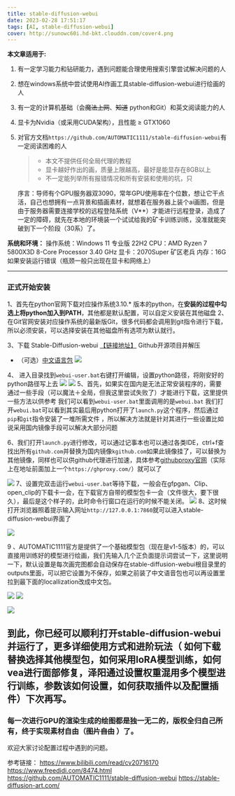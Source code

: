 ```yaml
---
title: stable-diffusion-webui
date: 2023-02-28 17:51:17
tags: [AI, stable-diffusion-webui]
cover: http://sunowc60i.hd-bkt.clouddn.com/cover4.png
---
```


**本文章适用于:**

1. 有一定学习能力和钻研能力，遇到问题能合理使用搜索引擎尝试解决问题的人

2. 想在windows系统中尝试使用AI作画工具stable-diffusion-webui进行绘画的人

3. 有一定的计算机基础（会~~魔法上网~~、~~知道~~ python和Git）和英文阅读能力的人

4. 显卡为Nvidia（或采用CUDA架构），且性能 ≥ GTX1060

5. 对官方文档`https://github.com/AUTOMATIC1111/stable-diffusion-webui`有一定阅读困难的人
   
   > - 本文不提供任何全局代理的教程
   > - 显卡越好作出的画，质量上限越高，最好是能显存在8GB以上
   > - 不一定能列举所有报错情况和所有安装和使用的坑，只
   
   序言：导师有个GPU服务器双3090，常年GPU使用率在个位数，想让它干点活，自己也想拥有一点背景和插画素材，就想着在服务器上装个ai画图，但是由于服务器需要连接学校的远程登陆系统（V**）才能进行远程登录，造成了一定的障碍，就先在本地的环境装一个试试给我的矿卡训练训练，没准就能突破到下一个阶段（30系）了。

**系统和环境：**
操作系统：Windows 11 专业版 22H2
CPU：AMD Ryzen 7 5800X3D 8-Core Processor  3.40 GHz
显卡：2070Super 矿区老兵
内存：16G
如果安装运行错误（瓶颈一般只出现在显卡和网络上）

---

### 正式开始安装

1、首先在python官网下载对应操作系统3.10.* 版本的python，在**安装的过程中勾选上将python加入到PATH**，其他都是默认配置，可以自定义安装在其他磁盘
2、在Git官网安装对应操作系统的最新版Git，很多代码都会调用到git指令进行下载，所以必须安装，可以选择安装在其他磁盘所有选项为默认就行。

3、下载 Stable-Diffusion-webui [【链接地址】](https://github.com/AUTOMATIC1111/stable-diffusion-webui)  Github开源项目并解压

* （可选）[中文语言包](https://github.com/VinsonLaro/stable-diffusion-webui-chinese)
  ![](./1.png)

4、 进入目录找到`webui-user.bat`右键打开编辑，设置python路径，将刚安好的python路径写上去
![](./2.png)
![](./3.png)
5、首先，如果实在国内是无法正常安装程序的，需要通过一些手段（可以魔法＋全局，但我这里尝试失败了）才能进行下载，这里提供一些方法以供参考
我们可以看到`webui-user.bat`里面调用的是`webui.bat` 我们打开`webui.bat`可以看到其实最后用python打开了`launch.py`这个程序，然后通过`pip`和`git`指令安装了一堆所需文件
，所以解决方法就是针对其进行一些设置比如说采用国内镜像手段可以解决大部分问题

6、我们打开`launch.py`进行修改，可以通过记事本也可以通过各类IDE，ctrl+f查找出所有`github.com`并替换为国内镜像`kgithub.com`如果此镜像挂了，可以替换为其他镜像，同样也可以供github代理进行加速，具体参考[githubproxy官网](https://ghproxy.com/)（实际上在地址前面加上一个`https://ghproxy.com/`）就可以了

![](./4.png)
7、设置完双击运行`webui-user.bat`等待下载，一般会在gfpgan、Clip、open_clip的下载卡一会，在下载官方自带的模型包卡一会（文件很大，要下很久），最后是这个样子的，此时命令行窗口在运行的时候不能关闭。
![](./5.png)
8、这时候打开浏览器照着提示输入网址`http://127.0.0.1:7860`就可以进入stable-diffusion-webui界面了

![](./6.png)

9 、AUTOMATIC1111官方是提供了一个基础模型包（现在是v1-5版本）的，可以直接用训练好的模型进行绘画，我们先输入几个正负面提示词尝试一下，这里说明一下，默认设置是每次画完图都会自动保存在stable-diffusion-webui根目录里的outputs里面，可以把它设置为不保存，如果之前装了中文语音包也可以再设置里拉到最下面的locallization改成中文包。

![](./7.png)
![](./8.png)

![](./9.png)

## 到此，你已经可以顺利打开stable-diffusion-webui并运行了，更多详细使用方式和进阶玩法（ 如何下载替换选择其他模型包，如何采用loRA模型训练，如何vea进行面部修复，泽阳通过设置权重混用多个模型进行训练，参数该如何设置，如何获取插件以及配置插件）下次再写。

### 每一次进行GPU的渲染生成的绘图都是独一无二的，版权全归自己所有，终于实现素材自由（~~图片自由~~ ）了。

欢迎大家讨论配置过程中遇到的问题。

参考链接：
https://www.bilibili.com/read/cv20716170
https://www.freedidi.com/8474.html
https://github.com/AUTOMATIC1111/stable-diffusion-webui
https://stable-diffusion-art.com/
